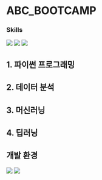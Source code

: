 # ABC_BOOTCAMP

### Skills
<img src="https://img.shields.io/badge/python-3776AB?style=for-the-badge&logo=python&logoColor=white"> <img src="https://img.shields.io/badge/tensorflow-FF6F00?style=for-the-badge&logo=tensorflow&logoColor=white"> <img src="https://img.shields.io/badge/scikitlearn-F7931E?style=for-the-badge&logo=scikitlearn&logoColor=black">

## 1. 파이썬 프로그래밍

## 2. 데이터 분석

## 3. 머신러닝

## 4. 딥러닝

## 개발 환경
<img src="https://img.shields.io/badge/googlecolab-F9AB00?style=for-the-badge&logo=googlecolab&logoColor=white"> <img src="https://img.shields.io/badge/visualstudiocode-007ACC?style=for-the-badge&logo=visualstudiocode&logoColor=white">
